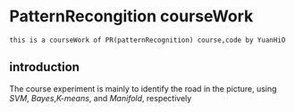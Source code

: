 # PatternRecongition courseWork
    this is a courseWork of PR(patternRecognition) course,code by YuanHiO

## introduction
The course experiment is mainly to identify the road in the picture, using *SVM*, *Bayes*,*K-means*, and *Manifold*, respectively